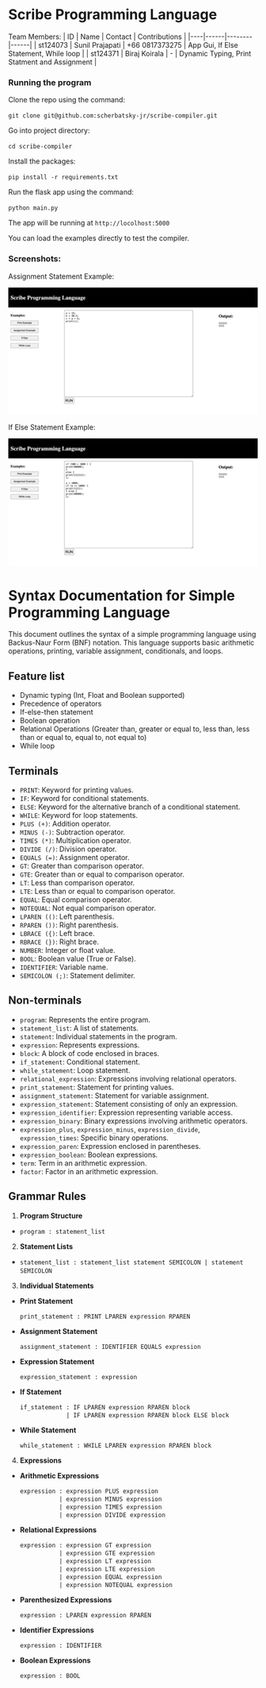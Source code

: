 # Scribe Programming Language

Team Members:
| ID | Name | Contact | Contributions |
|----|------|--------|------|
| st124073 | Sunil Prajapati | +66 0817373275 | App Gui, If Else Statement, While loop |
| st124371 | Biraj Koirala | - | Dynamic Typing, Print Statment and Assignment |

### Running the program
Clone the repo using the command:

`git clone git@github.com:scherbatsky-jr/scribe-compiler.git`

Go into project directory:

`cd scribe-compiler`

Install the packages:

`pip install -r requirements.txt`

Run the flask app using the command:

`python main.py`

The app will be running at `http://locolhost:5000`

You can load the examples directly to test the compiler. 

### Screenshots:

Assignment Statement Example:

![Assignment Statement](media/second.png)

If Else Statement Example:

![If Else Statement](media/first.png)


# Syntax Documentation for Simple Programming Language

This document outlines the syntax of a simple programming language using Backus-Naur Form (BNF) notation. This language supports basic arithmetic operations, printing, variable assignment, conditionals, and loops.

## Feature list
- Dynamic typing (Int, Float and Boolean supported)
- Precedence of operators
- If-else-then statement 
- Boolean operation
- Relational Operations (Greater than, greater or equal to, less than, less than or equal to, equal to, not equal to)
- While loop


## Terminals
- `PRINT`: Keyword for printing values.
- `IF`: Keyword for conditional statements.
- `ELSE`: Keyword for the alternative branch of a conditional statement.
- `WHILE`: Keyword for loop statements.
- `PLUS (+)`: Addition operator.
- `MINUS (-)`: Subtraction operator.
- `TIMES (*)`: Multiplication operator.
- `DIVIDE (/)`: Division operator.
- `EQUALS (=)`: Assignment operator.
- `GT`: Greater than comparison operator.
- `GTE`: Greater than or equal to comparison operator.
- `LT`: Less than comparison operator.
- `LTE`: Less than or equal to comparison operator.
- `EQUAL`: Equal comparison operator.
- `NOTEQUAL`: Not equal comparison operator.
- `LPAREN (()`: Left parenthesis.
- `RPAREN ())`: Right parenthesis.
- `LBRACE ({)`: Left brace.
- `RBRACE (})`: Right brace.
- `NUMBER`: Integer or float value.
- `BOOL`: Boolean value (True or False).
- `IDENTIFIER`: Variable name.
- `SEMICOLON (;)`: Statement delimiter.

## Non-terminals
- `program`: Represents the entire program.
- `statement_list`: A list of statements.
- `statement`: Individual statements in the program.
- `expression`: Represents expressions.
- `block`: A block of code enclosed in braces.
- `if_statement`: Conditional statement.
- `while_statement`: Loop statement.
- `relational_expression`: Expressions involving relational operators.
- `print_statement`: Statement for printing values.
- `assignment_statement`: Statement for variable assignment.
- `expression_statement`: Statement consisting of only an expression.
- `expression_identifier`: Expression representing variable access.
- `expression_binary`: Binary expressions involving arithmetic operators.
- `expression_plus`, `expression_minus`, `expression_divide`, `expression_times`: Specific binary operations.
- `expression_paren`: Expression enclosed in parentheses.
- `expression_boolean`: Boolean expressions.
- `term`: Term in an arithmetic expression.
- `factor`: Factor in an arithmetic expression.

## Grammar Rules
1. **Program Structure**

- ```program : statement_list```
2. **Statement Lists**
- ``` statement_list : statement_list statement SEMICOLON | statement SEMICOLON ```

3. **Individual Statements**
- **Print Statement**
  ```
  print_statement : PRINT LPAREN expression RPAREN
  ```

- **Assignment Statement**
  ```
  assignment_statement : IDENTIFIER EQUALS expression
  ```

- **Expression Statement**
  ```
  expression_statement : expression
  ```

- **If Statement**
  ```
  if_statement : IF LPAREN expression RPAREN block
               | IF LPAREN expression RPAREN block ELSE block
  ```

- **While Statement**
  ```
  while_statement : WHILE LPAREN expression RPAREN block
  ```

4. **Expressions**
- **Arithmetic Expressions**
  ```
  expression : expression PLUS expression
             | expression MINUS expression
             | expression TIMES expression
             | expression DIVIDE expression
  ```

- **Relational Expressions**
  ```
  expression : expression GT expression
             | expression GTE expression
             | expression LT expression
             | expression LTE expression
             | expression EQUAL expression
             | expression NOTEQUAL expression
  ```

- **Parenthesized Expressions**
  ```
  expression : LPAREN expression RPAREN
  ```

- **Identifier Expressions**
  ```
  expression : IDENTIFIER
  ```

- **Boolean Expressions**
  ```
  expression : BOOL
  ```



